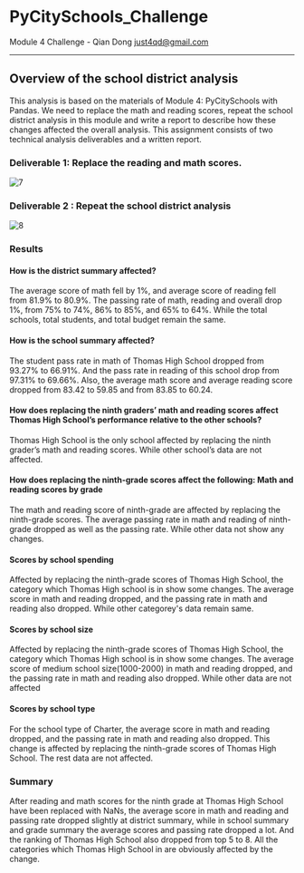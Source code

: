 # PyCitySchools_Challenge
Module 4 Challenge  - Qian Dong <just4qd@gmail.com>

---

## Overview of the school district analysis
This analysis is based on the materials of Module 4: PyCitySchools with Pandas. We need to replace the math and reading scores, repeat the school district analysis in this module and write a report to describe how these changes affected the overall analysis.
This assignment consists of two technical analysis deliverables and a written report. 

### Deliverable 1: Replace the reading and math scores.
![7](https://user-images.githubusercontent.com/86527347/127798327-7f79b9e1-d7a9-48e2-8ea6-a7aadbd5656c.png)


### Deliverable 2 : Repeat the school district analysis
![8](https://user-images.githubusercontent.com/86527347/127798326-b530b6f2-4166-4c25-a205-cfe915fe1dfe.png)


### Results
#### How is the district summary affected?
The average score of math fell by 1%, and average score of reading fell from 81.9% to 80.9%. The passing rate of math, reading and overall drop 1%, from 75% to 74%, 86% to 85%, and 65% to 64%. While the total schools, total students, and total budget remain the same.

#### How is the school summary affected?
The student pass rate in math of Thomas High School dropped from 93.27% to 66.91%. And the pass rate in reading of this school drop from 97.31% to 69.66%. Also, the average math score and average reading score dropped from 83.42 to 59.85 and from 83.85 to 60.24.

#### How does replacing the ninth graders’ math and reading scores affect Thomas High School’s performance relative to the other schools?
Thomas High School is the only school affected by replacing the ninth grader’s math and reading scores. While other school’s data are not affected.

#### How does replacing the ninth-grade scores affect the following: Math and reading scores by grade
The math and reading score of ninth-grade are affected by replacing the ninth-grade scores. The average passing rate in math and reading of ninth-grade dropped as well as the passing rate. While other data not show any changes.

#### Scores by school spending
Affected by replacing the ninth-grade scores of Thomas High School, the category which Thomas High school is in show some changes. The average score in math and reading dropped, and the passing rate in math and reading also dropped. While other categorey's data remain same.

#### Scores by school size
Affected by replacing the ninth-grade scores of Thomas High School, the category which Thomas High school is in show some changes. The average score of medium school size(1000-2000) in math and reading dropped, and the passing rate in math and reading also dropped. While other data are not affected

#### Scores by school type
For the school type of Charter, the average score in math and reading dropped, and the passing rate in math and reading also dropped. This change is affected by replacing the ninth-grade scores of Thomas High School. The rest data are not affected.


### Summary
After reading and math scores for the ninth grade at Thomas High School have been replaced with NaNs, the average score in math and reading and passing rate dropped slightly at district summary, while in school summary and grade summary the average scores and passing rate dropped a lot. And the ranking of Thomas High School also dropped from top 5 to 8. All the categories which Thomas High School in are obviously affected by the change.







